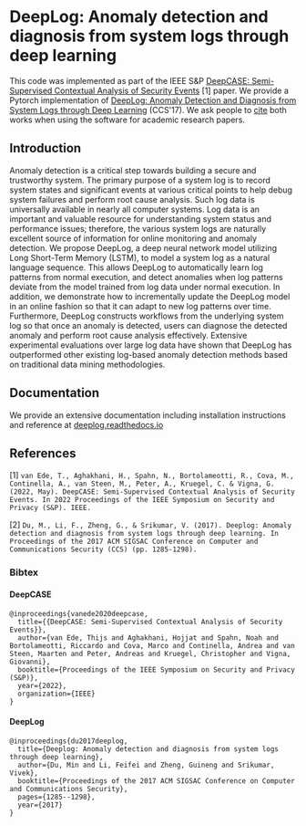 # DeepLog: Anomaly detection and diagnosis from system logs through deep learning
This code was implemented as part of the IEEE S&P [DeepCASE: Semi-Supervised Contextual Analysis of Security Events](https://vm-thijs.ewi.utwente.nl/static/homepage/papers/deepcase.pdf) [1] paper.
We provide a Pytorch implementation of [DeepLog: Anomaly Detection and Diagnosis from System Logs through Deep Learning](https://doi.org/10.1145/3133956.3134015) (CCS'17).
We ask people to [cite](#References) both works when using the software for academic research papers.

## Introduction
Anomaly detection is a critical step towards building a secure and trustworthy system. The primary purpose of a system log is to record system states and significant events at various critical points to help debug system failures and perform root cause analysis. Such log data is universally available in nearly all computer systems. Log data is an important and valuable resource for understanding system status and performance issues; therefore, the various system logs are naturally excellent source of information for online monitoring and anomaly detection. We propose DeepLog, a deep neural network model utilizing Long Short-Term Memory (LSTM), to model a system log as a natural language sequence. This allows DeepLog to automatically learn log patterns from normal execution, and detect anomalies when log patterns deviate from the model trained from log data under normal execution. In addition, we demonstrate how to incrementally update the DeepLog model in an online fashion so that it can adapt to new log patterns over time. Furthermore, DeepLog constructs workflows from the underlying system log so that once an anomaly is detected, users can diagnose the detected anomaly and perform root cause analysis effectively. Extensive experimental evaluations over large log data have shown that DeepLog has outperformed other existing log-based anomaly detection methods based on traditional data mining methodologies.

## Documentation
We provide an extensive documentation including installation instructions and reference at [deeplog.readthedocs.io](https://deeplog.readthedocs.io/en/latest)

## References
[1] `van Ede, T., Aghakhani, H., Spahn, N., Bortolameotti, R., Cova, M., Continella, A., van Steen, M., Peter, A., Kruegel, C. & Vigna, G. (2022, May). DeepCASE: Semi-Supervised Contextual Analysis of Security Events. In 2022 Proceedings of the IEEE Symposium on Security and Privacy (S&P). IEEE.`

[2] `Du, M., Li, F., Zheng, G., & Srikumar, V. (2017). Deeplog: Anomaly detection and diagnosis from system logs through deep learning. In Proceedings of the 2017 ACM SIGSAC Conference on Computer and Communications Security (CCS) (pp. 1285-1298).`

### Bibtex

#### DeepCASE
```
@inproceedings{vanede2020deepcase,
  title={{DeepCASE: Semi-Supervised Contextual Analysis of Security Events}},
  author={van Ede, Thijs and Aghakhani, Hojjat and Spahn, Noah and Bortolameotti, Riccardo and Cova, Marco and Continella, Andrea and van Steen, Maarten and Peter, Andreas and Kruegel, Christopher and Vigna, Giovanni},
  booktitle={Proceedings of the IEEE Symposium on Security and Privacy (S&P)},
  year={2022},
  organization={IEEE}
}
```

#### DeepLog
```
@inproceedings{du2017deeplog,
  title={Deeplog: Anomaly detection and diagnosis from system logs through deep learning},
  author={Du, Min and Li, Feifei and Zheng, Guineng and Srikumar, Vivek},
  booktitle={Proceedings of the 2017 ACM SIGSAC Conference on Computer and Communications Security},
  pages={1285--1298},
  year={2017}
}
```
